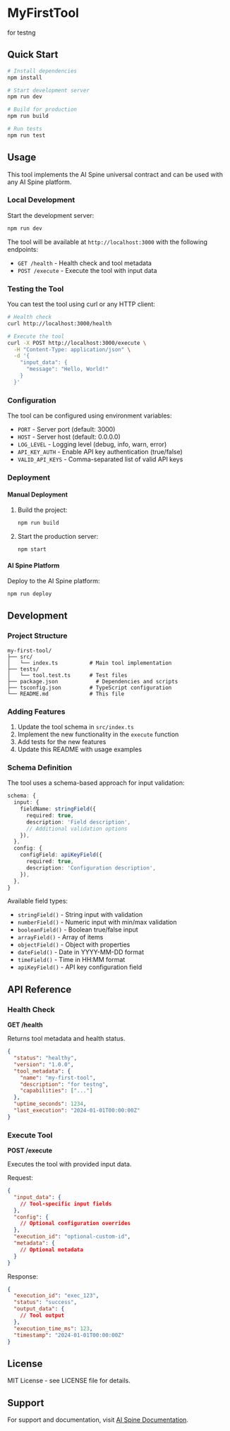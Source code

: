 # MyFirstTool

for testng

## Quick Start

```bash
# Install dependencies
npm install

# Start development server
npm run dev

# Build for production
npm run build

# Run tests
npm run test
```

## Usage

This tool implements the AI Spine universal contract and can be used with any AI Spine platform.

### Local Development

Start the development server:

```bash
npm run dev
```

The tool will be available at `http://localhost:3000` with the following endpoints:

- `GET /health` - Health check and tool metadata
- `POST /execute` - Execute the tool with input data

### Testing the Tool

You can test the tool using curl or any HTTP client:

```bash
# Health check
curl http://localhost:3000/health

# Execute the tool
curl -X POST http://localhost:3000/execute \
  -H "Content-Type: application/json" \
  -d '{
    "input_data": {
      "message": "Hello, World!"
    }
  }'
```

### Configuration

The tool can be configured using environment variables:

- `PORT` - Server port (default: 3000)
- `HOST` - Server host (default: 0.0.0.0)
- `LOG_LEVEL` - Logging level (debug, info, warn, error)
- `API_KEY_AUTH` - Enable API key authentication (true/false)
- `VALID_API_KEYS` - Comma-separated list of valid API keys

### Deployment

#### Manual Deployment

1. Build the project:
   ```bash
   npm run build
   ```

2. Start the production server:
   ```bash
   npm start
   ```

#### AI Spine Platform

Deploy to the AI Spine platform:

```bash
npm run deploy
```

## Development

### Project Structure

```
my-first-tool/
├── src/
│   └── index.ts          # Main tool implementation
├── tests/
│   └── tool.test.ts      # Test files
├── package.json            # Dependencies and scripts
├── tsconfig.json         # TypeScript configuration
└── README.md             # This file
```

### Adding Features

1. Update the tool schema in `src/index.ts`
2. Implement the new functionality in the `execute` function
3. Add tests for the new features
4. Update this README with usage examples

### Schema Definition

The tool uses a schema-based approach for input validation:

```typescript
schema: {
  input: {
    fieldName: stringField({
      required: true,
      description: 'Field description',
      // Additional validation options
    }),
  },
  config: {
    configField: apiKeyField({
      required: true,
      description: 'Configuration description',
    }),
  },
}
```

Available field types:
- `stringField()` - String input with validation
- `numberField()` - Numeric input with min/max validation
- `booleanField()` - Boolean true/false input
- `arrayField()` - Array of items
- `objectField()` - Object with properties
- `dateField()` - Date in YYYY-MM-DD format
- `timeField()` - Time in HH:MM format
- `apiKeyField()` - API key configuration field

## API Reference

### Health Check

**GET /health**

Returns tool metadata and health status.

```json
{
  "status": "healthy",
  "version": "1.0.0",
  "tool_metadata": {
    "name": "my-first-tool",
    "description": "for testng",
    "capabilities": ["..."]
  },
  "uptime_seconds": 1234,
  "last_execution": "2024-01-01T00:00:00Z"
}
```

### Execute Tool

**POST /execute**

Executes the tool with provided input data.

Request:
```json
{
  "input_data": {
    // Tool-specific input fields
  },
  "config": {
    // Optional configuration overrides
  },
  "execution_id": "optional-custom-id",
  "metadata": {
    // Optional metadata
  }
}
```

Response:
```json
{
  "execution_id": "exec_123",
  "status": "success",
  "output_data": {
    // Tool output
  },
  "execution_time_ms": 123,
  "timestamp": "2024-01-01T00:00:00Z"
}
```

## License

MIT License - see LICENSE file for details.

## Support

For support and documentation, visit [AI Spine Documentation](https://docs.ai-spine.com/tools).